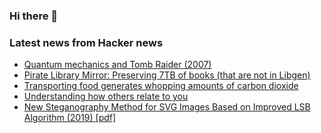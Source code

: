 ### Hi there 👋

<!--
**arashid-sh/arashid-sh** is a ✨ _special_ ✨ repository because its `README.md` (this file) appears on your GitHub profile.

Here are some ideas to get you started:

- 🔭 I’m currently working on ...
- 🌱 I’m currently learning ...
- 👯 I’m looking to collaborate on ...
- 🤔 I’m looking for help with ...
- 💬 Ask me about ...
- 📫 How to reach me: ...
- 😄 Pronouns: ...
- ⚡ Fun fact: ...
-->

### Latest news from Hacker news
<!-- BLOG-POST-LIST:START -->
- [Quantum mechanics and Tomb Raider &lpar;2007&rpar;](https://terrytao.wordpress.com/2007/02/26/quantum-mechanics-and-tomb-raider/)
- [Pirate Library Mirror: Preserving 7TB of books &lpar;that are not in Libgen&rpar;](http://pilimi.org/blog-introducing.html)
- [Transporting food generates whopping amounts of carbon dioxide](https://www.nature.com/articles/d41586-022-01766-0)
- [Understanding how others relate to you](https://www.bmj.com/content/377/bmj.o1548)
- [New Steganography Method for SVG Images Based on Improved LSB Algorithm &lpar;2019&rpar; [pdf]](http://paper.ijcsns.org/07_book/201910/20191016.pdf)
<!-- BLOG-POST-LIST:END -->
